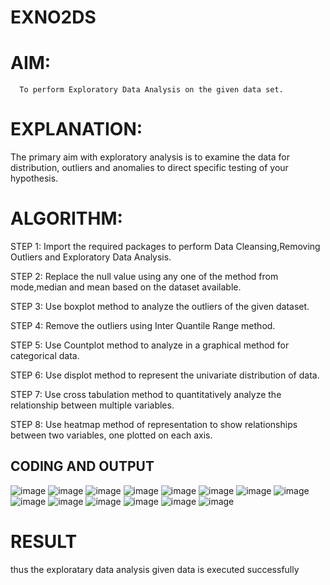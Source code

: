 # EXNO2DS
# AIM:
      To perform Exploratory Data Analysis on the given data set.
      
# EXPLANATION:
  The primary aim with exploratory analysis is to examine the data for distribution, outliers and anomalies to direct specific testing of your hypothesis.
  
# ALGORITHM:
STEP 1: Import the required packages to perform Data Cleansing,Removing Outliers and Exploratory Data Analysis.

STEP 2: Replace the null value using any one of the method from mode,median and mean based on the dataset available.

STEP 3: Use boxplot method to analyze the outliers of the given dataset.

STEP 4: Remove the outliers using Inter Quantile Range method.

STEP 5: Use Countplot method to analyze in a graphical method for categorical data.

STEP 6: Use displot method to represent the univariate distribution of data.

STEP 7: Use cross tabulation method to quantitatively analyze the relationship between multiple variables.

STEP 8: Use heatmap method of representation to show relationships between two variables, one plotted on each axis.

## CODING AND OUTPUT
![image](https://github.com/Saiguruchandran/EXNO2DS/assets/144870946/2608a6b5-ab74-468e-b67d-ed23b3438d8a)
![image](https://github.com/Saiguruchandran/EXNO2DS/assets/144870946/4ebfc8a5-5591-453c-9b6a-ecbf5a3f6978)
 ![image](https://github.com/Saiguruchandran/EXNO2DS/assets/144870946/abc16c92-d5bc-46ad-8932-ad5664858a97)
 ![image](https://github.com/Saiguruchandran/EXNO2DS/assets/144870946/3cf2c00c-e9e2-45f3-95e9-58718427a03c)
 ![image](https://github.com/Saiguruchandran/EXNO2DS/assets/144870946/402fec50-ccdc-40a5-89f6-07569838acc3)
   ![image](https://github.com/Saiguruchandran/EXNO2DS/assets/144870946/03600e2f-346c-48a1-8fc6-7f4b1d75ce06)
 ![image](https://github.com/Saiguruchandran/EXNO2DS/assets/144870946/fe376879-b557-4ed6-a6f3-9836f80c5006)
![image](https://github.com/Saiguruchandran/EXNO2DS/assets/144870946/5676db6f-f94c-4138-bf9e-e5b27bea138e)
![image](https://github.com/Saiguruchandran/EXNO2DS/assets/144870946/7ac80925-9bfe-4ef2-b5ee-f7e8bcbe94c0)
![image](https://github.com/Saiguruchandran/EXNO2DS/assets/144870946/e46bfbaf-bbbf-40ca-b37e-331077db4760)
![image](https://github.com/Saiguruchandran/EXNO2DS/assets/144870946/be06011c-b729-4937-b395-9ef858f0aaa3)
![image](https://github.com/Saiguruchandran/EXNO2DS/assets/144870946/de9eaaa0-6a50-4d7e-a217-4876747ce880)
![image](https://github.com/Saiguruchandran/EXNO2DS/assets/144870946/64cf3e52-5dae-41c2-ab5a-69e4e3ce17a8)
![image](https://github.com/Saiguruchandran/EXNO2DS/assets/144870946/e7ad04d0-eb6d-419d-89b4-9bb99cbeb45e)


# RESULT
thus the exploratary data analysis given data is executed successfully       
